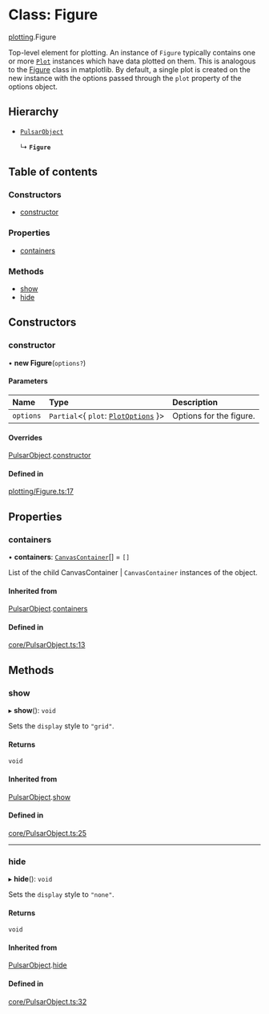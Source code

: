 # Class: Figure

[plotting](../modules/plotting.md).Figure

Top-level element for plotting. An instance of `Figure` typically contains one or more [`Plot`](plotting.Plot.md) instances which have data plotted on them.
This is analogous to the [Figure](https://matplotlib.org/stable/api/figure_api.html) class in matplotlib.
By default, a single plot is created on the new instance with the options passed through the `plot` property of the options object.

## Hierarchy

- [`PulsarObject`](core.PulsarObject.md)

  ↳ **`Figure`**

## Table of contents

### Constructors

- [constructor](plotting.Figure.md#constructor)

### Properties

- [containers](plotting.Figure.md#containers)

### Methods

- [show](plotting.Figure.md#show)
- [hide](plotting.Figure.md#hide)

## Constructors

### constructor

• **new Figure**(`options?`)

#### Parameters

| Name | Type | Description |
| :------ | :------ | :------ |
| `options` | `Partial`<{ `plot`: [`PlotOptions`](../modules/plotting.md#plotoptions)  }\> | Options for the figure. |

#### Overrides

[PulsarObject](core.PulsarObject.md).[constructor](core.PulsarObject.md#constructor)

#### Defined in

[plotting/Figure.ts:17](https://github.com/lachlandk/pulsar/blob/1aa1d27/src/plotting/Figure.ts#L17)

## Properties

### containers

• **containers**: [`CanvasContainer`](core.CanvasContainer.md)[] = `[]`

List of the child CanvasContainer | `CanvasContainer` instances of the object.

#### Inherited from

[PulsarObject](core.PulsarObject.md).[containers](core.PulsarObject.md#containers)

#### Defined in

[core/PulsarObject.ts:13](https://github.com/lachlandk/pulsar/blob/1aa1d27/src/core/PulsarObject.ts#L13)

## Methods

### show

▸ **show**(): `void`

Sets the `display` style to `"grid"`.

#### Returns

`void`

#### Inherited from

[PulsarObject](core.PulsarObject.md).[show](core.PulsarObject.md#show)

#### Defined in

[core/PulsarObject.ts:25](https://github.com/lachlandk/pulsar/blob/1aa1d27/src/core/PulsarObject.ts#L25)

___

### hide

▸ **hide**(): `void`

Sets the `display` style to `"none"`.

#### Returns

`void`

#### Inherited from

[PulsarObject](core.PulsarObject.md).[hide](core.PulsarObject.md#hide)

#### Defined in

[core/PulsarObject.ts:32](https://github.com/lachlandk/pulsar/blob/1aa1d27/src/core/PulsarObject.ts#L32)
